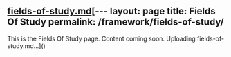 [fields-of-study.md](https://github.com/user-attachments/files/21454835/fields-of-study.md)[---
layout: page
title: Fields Of Study
permalink: /framework/fields-of-study/
---

This is the Fields Of Study page. Content coming soon.
Uploading fields-of-study.md…]()
